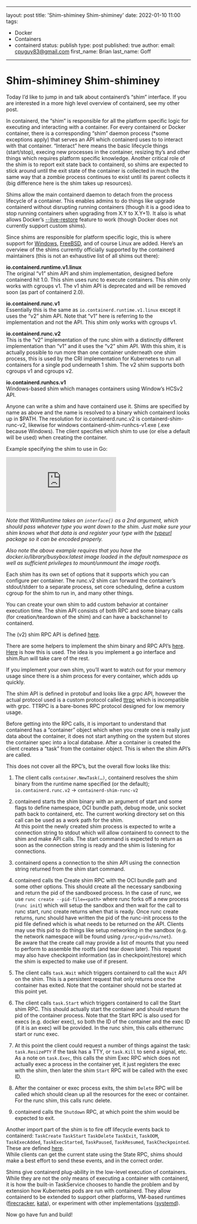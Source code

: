 
---
layout: post
title: 'Shim-shiminey Shim-shiminey'
date: 2022-01-10 11:00
tags:
- Docker
- Containers
- containerd
status: publish
type: post
published: true
author:
  email: cpuguy83@gmail.com
  first_name: Brian
  last_name: Goff
---

# Shim-shiminey Shim-shiminey

Today I’d like to jump in and talk about containerd’s “shim” interface. If you are interested in a more high level overview of containerd, see my other post.

In containerd, the “shim” is responsible for all the platform specific logic for executing and interacting with a container. For every containerd or Docker container, there is a corresponding “shim” daemon process (*some exceptions apply) that serves an API which containerd uses to to interact with that container. “Interact” here means the basic lifecycle things (start/stop), execing new processes in the container, resizing tty’s and other things which requires platform specific knowledge. Another critical role of the shim is to report exit state back to containerd, so shims are expected to stick around until the exit state of the container is collected in much the same way that a zombie process continues to exist until its parent collects it (big difference here is the shim takes up resources).

Shims allow the main containerd daemon to detach from the process lifecycle of a container. This enables admins to do things like upgrade containerd without disrupting running containers (though it is a good idea to stop running containers when upgrading from X.Y to X.Y+1). It also is what allows Docker’s [--live-restore](https://docs.docker.com/config/containers/live-restore/) feature to work (though Docker does not currently support custom shims).

Since shims are responsible for platform specific logic, this is where support for [Windows](https://github.com/Microsoft/hcsshim), [FreeBSD](https://github.com/samuelkarp/runj), and of course Linux are added. Here’s an overview of the shims currently officially supported by the containerd maintainers (this is not an exhaustive list of all shims out there):

**io.containerd.runtime.v1.linux**<br>
The original “v1” shim API and shim implementation, designed before containerd hit 1.0. This shim uses runc to execute containers.
This shim only works with cgroups v1.
The v1 shim API is deprecated and will be removed soon (as part of containerd 2.0).

**io.containerd.runc.v1**<br>
Essentially this is the same as `io.containerd.runtime.v1.linux` except it uses the “v2” shim API. Note that “v1” here is referring to the implementation and not the API.
This shim only works with cgroups v1.

**io.containerd.runc.v2**<br>
This is the “v2” implementation of the runc shim with a distinctly different implementation than “v1” and it uses the “v2” shim API.
With this shim, it is actually possible to run more than one container underneath one shim process, this is used by the CRI implementation for Kubernetes to run all containers for a single pod underneath 1 shim.
The v2 shim supports both cgroups v1 and cgroups v2.

**io.containerd.runhcs.v1**<br>
Windows-based shim which manages containers using Window’s HCSv2 API.

Anyone can write a shim and have containerd use it. Shims are specified by name as above and the name is resolved to a binary which containerd looks up in $PATH. The resolution for io.containerd.runc.v2 is containerd-shim-runc-v2, likewise for windows containerd-shim-runhcs-v1.exe (.exe because Windows). The client specifies which shim to use (or else a default will be used) when creating the container.

Example specifying the shim to use in Go:

<iframe src="https://medium.com/media/a021ce718af2871dfd053fa1c636360a" frameborder=0></iframe>

*Note that WithRuntime takes an `interface{}` as a 2nd argument, which should pass whatever type you want down to the shim. Just make sure your shim knows what that data is and register your type with the [typeurl](https://pkg.go.dev/github.com/containerd/typeurl) package so it can be encoded properly.*

*Also note the above example requires that you have the docker.io/library/busybox:latest image loaded in the default namespace as well as sufficient privileges to mount/unmount the image rootfs.*

Each shim has its own set of options that it supports which you can configure per container. The runc.v2 shim can forward the container’s stdout/stderr to a separate process, set core scheduling, define a custom cgroup for the shim to run in, and many other things.

You can create your own shim to add custom behavior at container execution time.
The shim API consists of both RPC and some binary calls (for creation/teardown of the shim) and can have a backchannel to containerd.

The (v2) shim RPC API is defined [here](https://github.com/containerd/containerd/blob/v1.5.8/runtime/v2/task/shim.proto). 

There are some helpers to implement the shim binary and RPC API’s [here](https://github.com/containerd/containerd/blob/89370122089d9cba9875f468db525f03eaf61e96/runtime/v2/shim/shim.go#L181-L194). 
[Here](https://github.com/containerd/containerd/blob/v1.5.8/cmd/containerd-shim-runc-v2/main.go) is how this is used.
The idea is you implement a go interface and shim.Run will take care of the rest.

If you implement your own shim, you’ll want to watch out for your memory usage since there is a shim process for every container, which adds up quickly.

The shim API is defined in protobuf and looks like a grpc API, however the actual protocol used is a custom protocol called [ttrpc](https://github.com/containerd/ttrpc) which is incompatible with grpc. TTRPC is a bare-bones RPC protocol designed for low memory usage.

Before getting into the RPC calls, it is important to understand that containerd has a “container” object which when you create one is really just data about the container, it does not start anything on the system but stores the container spec into a local database. After a container is created the client creates a “task” from the container object. This is when the shim API’s are called.

This does not cover all the RPC’s, but the overall flow looks like this:

1. The client calls `container.NewTask(…)`, containerd resolves the shim binary from the runtime name specified (or the default); `io.containerd.runc.v2` -> `containerd-shim-runc-v2`

2. containerd starts the shim binary with an argument of start and some flags to define namespace, OCI bundle path, debug mode, unix socket path back to containerd, etc. The current working directory set on this call can be used as a work path for the shim.<br>
At this point the newly created shim process is expected to write a connection string to stdout which will allow containerd to connect to the shim and make API calls. The start command is expected to return as soon as the connection string is ready and the shim is listening for connections.

3. containerd opens a connection to the shim API using the connection string returned from the shim start command.

4.  containerd calls the Create shim RPC with the OCI bundle path and some other options. This should create all the necessary sandboxing and return the pid of the sandboxed process. In the case of runc, we use `runc create --pid-file=<path>` where runc forks off a new process (`runc init`) which will setup the sandbox and then wait for the call to runc start, runc create returns when that is ready. Once runc create returns, runc should have written the pid of the runc-init process to the pid file defined which is what needs to be returned on the API. Clients may use this pid to do things like setup networking in the sandbox (e.g. the network namespace will be found using `/proc/<pid>/ns/net`).<br>
Be aware that the create call may provide a list of mounts that you need to perform to assemble the rootfs (and tear down later).
This request may also have checkpoint information (as in checkpoint/restore) which the shim is expected to make use of if present.

5. The client calls `task.Wait` which triggers containerd to call the `Wait` API on the shim. This is a persistent request that only returns once the container has exited. Note that the container should not be started at this point yet.

6. The client calls `task.Start` which triggers containerd to call the Start shim RPC. This should actually start the container and should return the pid of the container process. Note that the Start RPC is also used for execs (e.g. docker exec), so both the ID of the container and the exec ID (if it is an exec) will be provided. In the runc shim, this calls eitherrunc start or runc exec.

7. At this point the client could request a number of things against the task: `task.ResizePTY` if the task has a TTY, or `task.Kill` to send a signal, etc.<br>
As a note on `task.Exec`, this calls the shim Exec RPC which does not actually exec a process in the container yet, it just registers the exec with the shim, then later the shim `Start` RPC will be called with the exec ID.

8. After the container or exec process exits, the shim `Delete` RPC will be called which should clean up all the resources for the exec or container. For the runc shim, this calls runc delete.

9. containerd calls the `Shutdown` RPC, at which point the shim would be expected to exit.

Another import part of the shim is to fire off lifecycle events back to containerd: `TaskCreate` `TaskStart` `TaskDelete` `TaskExit`, `TaskOOM`, `TaskExecAdded`, `TaskExecStarted`, `TaskPaused`, `TaskResumed`, `TaskCheckpointed`. These are defined [here](https://github.com/containerd/containerd/blob/v1.5.6/api/events/task.proto).<br>
While clients can get the current state using the State RPC, shims should make a best effort to send these events, and in the correct order.

Shims give containerd plug-ability in the low-level execution of containers. While they are not the only means of executing a container with containerd, it is how the built-in TaskService chooses to handle the problem and by extension how Kubernetes pods are run with containerd. They allow containerd to be extended to support other platforms, VM-based runtimes ([firecracker](https://github.com/firecracker-microvm/firecracker-containerd/tree/main/runtime), [kata](https://github.com/kata-containers/kata-containers/tree/2.3.0/src/runtime)), or experiment with other implementations ([systemd](https://github.com/cpuguy83/containerd-shim-systemd-v1)).

Now go have fun and build!


